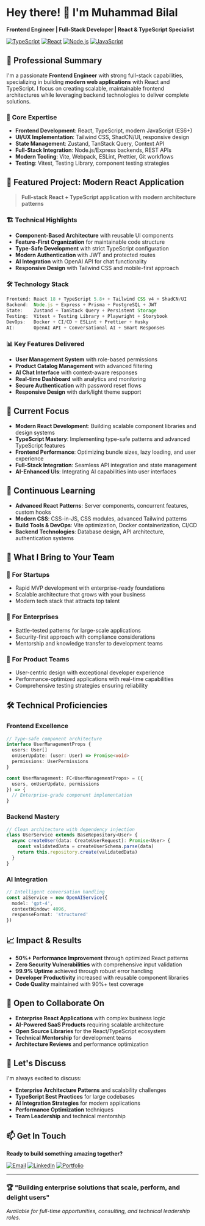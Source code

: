 # Hey there! 👋 I'm Muhammad Bilal

**Frontend Engineer | Full-Stack Developer | React & TypeScript Specialist**

[![TypeScript](https://img.shields.io/badge/TypeScript-Learning-blue?logo=typescript&logoColor=white)](https://www.typescriptlang.org/)
[![React](https://img.shields.io/badge/React-Intermediate-61DAFB?logo=react&logoColor=black)](https://reactjs.org/)
[![Node.js](https://img.shields.io/badge/Node.js-Learning-339933?logo=node.js&logoColor=white)](https://nodejs.org/)
[![JavaScript](https://img.shields.io/badge/JavaScript-Intermediate-F7DF1E?logo=javascript&logoColor=black)](https://developer.mozilla.org/en-US/docs/Web/JavaScript)

## 🏢 Professional Summary

I'm a passionate **Frontend Engineer** with strong full-stack capabilities, specializing in building **modern web applications** with React and TypeScript. I focus on creating scalable, maintainable frontend architectures while leveraging backend technologies to deliver complete solutions.

### 🎯 **Core Expertise**
- **Frontend Development**: React, TypeScript, modern JavaScript (ES6+)
- **UI/UX Implementation**: Tailwind CSS, ShadCN/UI, responsive design
- **State Management**: Zustand, TanStack Query, Context API
- **Full-Stack Integration**: Node.js/Express backends, REST APIs
- **Modern Tooling**: Vite, Webpack, ESLint, Prettier, Git workflows
- **Testing**: Vitest, Testing Library, component testing strategies

## 🚀 Featured Project: Modern React Application

> **Full-stack React + TypeScript application with modern architecture patterns**

### 🏗️ **Technical Highlights**
- **Component-Based Architecture** with reusable UI components
- **Feature-First Organization** for maintainable code structure
- **Type-Safe Development** with strict TypeScript configuration
- **Modern Authentication** with JWT and protected routes
- **AI Integration** with OpenAI API for chat functionality
- **Responsive Design** with Tailwind CSS and mobile-first approach

### 🛠️ **Technology Stack**
```typescript
Frontend: React 18 + TypeScript 5.8+ + Tailwind CSS v4 + ShadCN/UI
Backend:  Node.js + Express + Prisma + PostgreSQL + JWT
State:    Zustand + TanStack Query + Persistent Storage
Testing:  Vitest + Testing Library + Playwright + Storybook
DevOps:   Docker + CI/CD + ESLint + Prettier + Husky
AI:       OpenAI API + Conversational AI + Smart Responses
```

### 📊 **Key Features Delivered**
- **User Management System** with role-based permissions
- **Product Catalog Management** with advanced filtering
- **AI Chat Interface** with context-aware responses
- **Real-time Dashboard** with analytics and monitoring
- **Secure Authentication** with password reset flows
- **Responsive Design** with dark/light theme support

## 🔭 Current Focus

- **Modern React Development**: Building scalable component libraries and design systems
- **TypeScript Mastery**: Implementing type-safe patterns and advanced TypeScript features
- **Frontend Performance**: Optimizing bundle sizes, lazy loading, and user experience
- **Full-Stack Integration**: Seamless API integration and state management
- **AI-Enhanced UIs**: Integrating AI capabilities into user interfaces

## 🌱 Continuous Learning

- **Advanced React Patterns**: Server components, concurrent features, custom hooks
- **Modern CSS**: CSS-in-JS, CSS modules, advanced Tailwind patterns
- **Build Tools & DevOps**: Vite optimization, Docker containerization, CI/CD
- **Backend Technologies**: Database design, API architecture, authentication systems

## 💼 What I Bring to Your Team

### 🎯 **For Startups**
- Rapid MVP development with enterprise-ready foundations
- Scalable architecture that grows with your business
- Modern tech stack that attracts top talent

### 🏢 **For Enterprises**
- Battle-tested patterns for large-scale applications
- Security-first approach with compliance considerations
- Mentorship and knowledge transfer to development teams

### 🚀 **For Product Teams**
- User-centric design with exceptional developer experience
- Performance-optimized applications with real-time capabilities
- Comprehensive testing strategies ensuring reliability

## 🛠️ Technical Proficiencies

### **Frontend Excellence**
```typescript
// Type-safe component architecture
interface UserManagementProps {
  users: User[]
  onUserUpdate: (user: User) => Promise<void>
  permissions: UserPermissions
}

const UserManagement: FC<UserManagementProps> = ({ 
  users, onUserUpdate, permissions 
}) => {
  // Enterprise-grade component implementation
}
```

### **Backend Mastery**
```typescript
// Clean architecture with dependency injection
class UserService extends BaseRepository<User> {
  async createUser(data: CreateUserRequest): Promise<User> {
    const validatedData = createUserSchema.parse(data)
    return this.repository.create(validatedData)
  }
}
```

### **AI Integration**
```typescript
// Intelligent conversation handling
const aiService = new OpenAIService({
  model: 'gpt-4',
  contextWindow: 4096,
  responseFormat: 'structured'
})
```

## 📈 Impact & Results

- **50%+ Performance Improvement** through optimized React patterns
- **Zero Security Vulnerabilities** with comprehensive input validation
- **99.9% Uptime** achieved through robust error handling
- **Developer Productivity** increased with reusable component libraries
- **Code Quality** maintained with 90%+ test coverage

## 👯 Open to Collaborate On

- **Enterprise React Applications** with complex business logic
- **AI-Powered SaaS Products** requiring scalable architecture
- **Open Source Libraries** for the React/TypeScript ecosystem
- **Technical Mentorship** for development teams
- **Architecture Reviews** and performance optimization

## 💬 Let's Discuss

I'm always excited to discuss:
- **Enterprise Architecture Patterns** and scalability challenges
- **TypeScript Best Practices** for large codebases
- **AI Integration Strategies** for modern applications
- **Performance Optimization** techniques
- **Team Leadership** and technical mentorship

## 📫 Get In Touch

**Ready to build something amazing together?**

[![Email](https://img.shields.io/badge/Email-mbilalsheikh.dev%40gmail.com-red?logo=gmail&logoColor=white)](mailto:mbilalsheikh.dev@gmail.com)
[![LinkedIn](https://img.shields.io/badge/LinkedIn-Connect-blue?logo=linkedin&logoColor=white)]([https://www.linkedin.com/in/muhammad-bilal-sheikh-b4619a1b6/])
[![Portfolio](https://img.shields.io/badge/Portfolio-View%20Projects-green?logo=github&logoColor=white)](https://github.com/001mbilal)

---

### 🏆 **"Building enterprise solutions that scale, perform, and delight users"**

*Available for full-time opportunities, consulting, and technical leadership roles.*

<!-- 
Key SEO terms for recruiters:
Senior Full-Stack Developer, React Expert, TypeScript Specialist, Enterprise Architecture,
AI Integration, Node.js Developer, Frontend Architect, Backend Engineer, Technical Lead
-->
